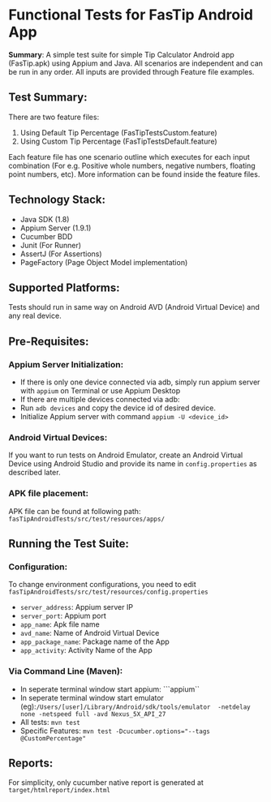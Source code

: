 # Functional Tests for FasTip Android App

**Summary**: 
A simple test suite for simple Tip Calculator Android app (FasTip.apk) using Appium and Java.
All scenarios are independent and can be run in any order. All inputs are provided through Feature file examples.

## Test Summary: ##
There are two feature files:
1. Using Default Tip Percentage (FasTipTestsCustom.feature)
2. Using Custom Tip Percentage (FasTipTestsDefault.feature)

Each feature file has one scenario outline which executes for each input combination (For e.g. Positive whole numbers, negative numbers, floating point numbers, etc). More information can be found inside the feature files.

## Technology Stack:
- Java SDK (1.8)
- Appium Server (1.9.1)
- Cucumber BDD
- Junit (For Runner)
- AssertJ (For Assertions)
- PageFactory (Page Object Model implementation)

## Supported Platforms:
Tests should run in same way on Android AVD (Android Virtual Device) and any real device. 


## Pre-Requisites:
### Appium Server Initialization:
- If there is only one device connected via adb, simply run appium server with ```appium``` on Terminal or use Appium Desktop
- If there are multiple devices connected via adb:
- Run ```adb devices``` and copy the device id of desired device.
- Initialize Appium server with command ```appium -U <device_id>```

### Android Virtual Devices:
If you want to run tests on Android Emulator, create an Android Virtual Device using Android Studio and provide its name in ```config.properties``` as described later.

### APK file placement:
APK file can be found at following path: ```fasTipAndroidTests/src/test/resources/apps/```

## Running the Test Suite:

### Configuration:
To change environment configurations, you need to edit ```fasTipAndroidTests/src/test/resources/config.properties```
- ```server_address```: Appium server IP
- ```server_port```: Appium port
- ```app_name```: Apk file name
- ```avd_name```: Name of Android Virtual Device
- ```app_package_name```: Package name of the App
- ```app_activity```: Activity Name of the App

### Via Command Line (Maven):
- In seperate terminal window start appium: ```appium``
- In seperate terminal window start emulator (eg):```/Users/[user]/Library/Android/sdk/tools/emulator  -netdelay none -netspeed full -avd Nexus_5X_API_27```
- All tests: ```mvn test```
- Specific Features: ```mvn test -Dcucumber.options="--tags @CustomPercentage"```

## Reports:
For simplicity, only cucumber native report is generated at ```target/htmlreport/index.html```
